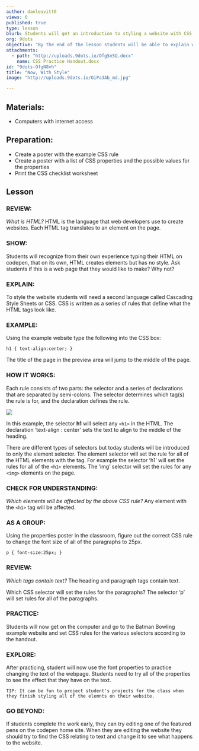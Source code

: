 ```yaml
---
author: danleavitt0
views: 0
published: true
type: lesson
blurb: Students will get an introduction to styling a website with CSS and learn about the properties and values for styling text.
org: 9dots
objective: "By the end of the lesson students will be able to explain why a website needs CSS, define a CSS selector, and recognize all of the parts of a CSS rule"
attachments: 
  - path: "http://uploads.9dots.io/OfgSn5Q.docx"
    name: CSS Practice Handout.docx
id: "9dots-OfgN8vh"
title: "Now, With Style"
image: "http://uploads.9dots.io/OiPa3Ab_md.jpg"

---
```


## Materials:

- Computers with internet access

## Preparation:

- Create a poster with the example CSS rule
- Create a poster with a list of CSS properties and the possible values for the properties
- Print the CSS checklist worksheet

## Lesson
### REVIEW:
_What is HTML?_
HTML is the language that web developers use to create websites. Each HTML tag translates to an element on the page.

### SHOW:
Students will recognize from their own experience typing their HTML on codepen, that on its own, HTML creates elements but has no style. Ask students if this is a web page that they would like to make? Why not?

### EXPLAIN:
To style the website students will need a second language called  Cascading Style Sheets or CSS.  CSS is written as a series of rules that define what the HTML tags look like.

### EXAMPLE:
Using the example website type the following into the CSS box:
```
h1 { text-align:center; }
```
The title of the page in the preview area will jump to the middle of the page. 

### HOW IT WORKS:
Each rule consists of two parts: the selector and a series of declarations that are separated by semi-colons. The selector determines which tag(s) the rule is for, and the declaration defines the rule.  

![](http://uploads.9dots.io/OfgP3vE_md.jpg) 

In this example, the selector **h1** will select any `<h1>` in the HTML. The declaration ‘text-align : center’ sets the text to align to the middle of the heading.

There are different types of selectors but today students will be introduced to only the element selector. The element selector will set the rule for all of the HTML elements with the tag. For example the selector ‘h1’ will set the rules for all of the `<h1>` elements. The ‘img’ selector will set the rules for any `<img>` elements on the page.

### CHECK FOR UNDERSTANDING:
_Which elements will be affected by the above CSS rule?_
Any element with the `<h1>` tag will be affected.

### AS A GROUP:
Using the properties poster in the classroom, figure out the correct CSS rule to change the font size of all of the paragraphs to 25px.
```
p { font-size:25px; }
```

### REVIEW:
_Which tags contain text?_
The heading and paragraph tags contain text.

Which CSS selector will set the rules for the paragraphs?
The selector ‘p’ will set rules for all of the paragraphs.

### PRACTICE:
Students will now get on the computer and go to the Batman Bowling example website and set CSS rules for the various selectors according to the handout.

### EXPLORE:
After practicing, student will now use the font properties to practice changing the text of the webpage. Students need to try all of the properties to see the effect that they have on the text.

```
TIP: It can be fun to project student's projects for the class when they finish styling all of the elemnts on their website.
```

### GO BEYOND:
If students complete the work early, they can try editing one of the featured pens on the codepen home site. When they are editing the website they should try to find the CSS relating to text and change it to see what happens to the website.
